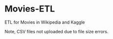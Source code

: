 # Movies-ETL
ETL for Movies in Wikipedia and Kaggle

Note, CSV files not uploaded due to file size errors.


